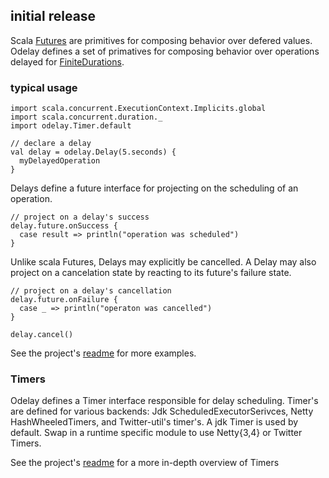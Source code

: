 ## initial release

Scala [Futures](http://www.scala-lang.org/api/current/index.html#scala.concurrent.Future) are primitives for composing behavior over defered values. Odelay defines a set of primatives for composing behavior over operations delayed for [FiniteDurations](http://www.scala-lang.org/api/current/index.html#scala.concurrent.duration.FiniteDuration).

### typical usage

    import scala.concurrent.ExecutionContext.Implicits.global
    import scala.concurrent.duration._
    import odelay.Timer.default
    
    // declare a delay
    val delay = odelay.Delay(5.seconds) {
      myDelayedOperation
    }
    
Delays define a future interface for projecting on the scheduling of an operation.
    
    // project on a delay's success
    delay.future.onSuccess {
      case result => println("operation was scheduled")
    }

Unlike scala Futures, Delays may explicitly be cancelled. A Delay may also project on a cancelation state by reacting to its 
future's failure state.
    
    // project on a delay's cancellation
    delay.future.onFailure {
      case _ => println("operaton was cancelled")
    }

    delay.cancel()
 
 See the project's [readme](https://github.com/softprops/odelay#odelay) for more examples.
 
 ### Timers
 
 Odelay defines a Timer interface responsible for delay scheduling. Timer's are defined for various backends: Jdk ScheduledExecutorSerivces,
 Netty HashWheeledTimers, and Twitter-util's timer's. A jdk Timer is used by default. Swap in a runtime specific module to use Netty{3,4} or 
 Twitter Timers.
 
 See the project's [readme](https://github.com/softprops/odelay#timers) for a more in-depth overview of Timers
 
 

